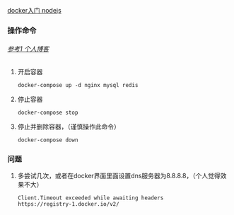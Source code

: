 [docker入门 nodejs](https://blog.fundebug.com/2017/03/27/nodejs-docker/)

### 操作命令

###### [参考1 个人博客](http://blog.csdn.net/wanghailong041/article/details/52162293)

1. 开启容器

    ````
    docker-compose up -d nginx mysql redis
    ````
    
2. 停止容器

    ````
    docker-compose stop
    ````

3. 停止并删除容器，（谨慎操作此命令）

    ````
    docker-compose down
    ````
    
### 问题

1. 多尝试几次，或者在docker界面里面设置dns服务器为8.8.8.8，（个人觉得效果不大）

    ````
    Client.Timeout exceeded while awaiting headers
    https://registry-1.docker.io/v2/
    ````
